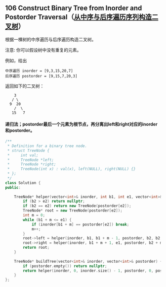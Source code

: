 ## 106 Construct Binary Tree from Inorder and Postorder Traversal（[从中序与后序遍历序列构造二叉树](https://leetcode-cn.com/problems/Construct-Binary-Tree-from-inorder-and-postorder-Traversal/)）

根据一棵树的中序遍历与后序遍历构造二叉树。

注意:
你可以假设树中没有重复的元素。

例如，给出

```
中序遍历 inorder = [9,3,15,20,7]
后序遍历 postorder = [9,15,7,20,3]
```


返回如下的二叉树：

```
	3
   / \
  9  20
    /  \
   15   7
```

#### 递归法；postorder最后一个元素为根节点，再分离出left和right对应的inorder和postorder。

```c++
/**
 * Definition for a binary tree node.
 * struct TreeNode {
 *     int val;
 *     TreeNode *left;
 *     TreeNode *right;
 *     TreeNode(int x) : val(x), left(NULL), right(NULL) {}
 * };
 */
class Solution {
public:
    
    TreeNode* helper(vector<int>& inorder, int b1, int e1, vector<int>& postorder, int b2, int e2) {
        if (b2 > e2) return nullptr;
        if (b2 == e2) return new TreeNode(postorder[e2]);
        TreeNode* root = new TreeNode(postorder[e2]);
        int m = 0;
        while (b1 + m <= e1) {
            if (inorder[b1 + m] == postorder[e2]) break;
            m++;
        }
        root->left = helper(inorder, b1, b1 + m - 1, postorder, b2, b2 + m - 1);
        root->right = helper(inorder, b1 + m + 1, e1, postorder, b2 + m, e2 - 1);
        return root;
    }
    
    TreeNode* buildTree(vector<int>& inorder, vector<int>& postorder) {
        if (postorder.empty()) return nullptr;
        return helper(inorder, 0, inorder.size() - 1, postorder, 0, postorder.size() - 1);
    }
};
```


